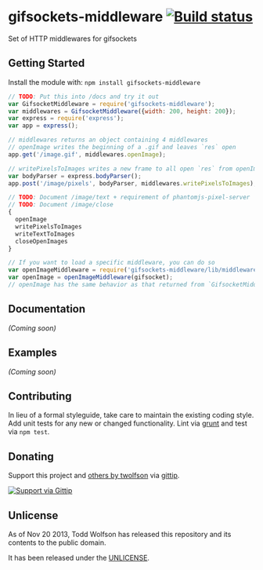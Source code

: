 # gifsockets-middleware [![Build status](https://travis-ci.org/twolfson/gifsockets-middleware.png?branch=master)](https://travis-ci.org/twolfson/gifsockets-middleware)

Set of HTTP middlewares for gifsockets

## Getting Started
Install the module with: `npm install gifsockets-middleware`

```javascript
// TODO: Put this into /docs and try it out
var GifsocketMiddleware = require('gifsockets-middleware');
var middlewares = GifsocketMiddleware({width: 200, height: 200});
var express = require('express');
var app = express();

// middlewares returns an object containing 4 middlewares
// openImage writes the beginning of a .gif and leaves `res` open
app.get('/image.gif', middlewares.openImage);

// writePixelsToImages writes a new frame to all open `res` from openImage
var bodyParser = express.bodyParser();
app.post('/image/pixels', bodyParser, middlewares.writePixelsToImages);

// TODO: Document /image/text + requirement of phantomjs-pixel-server
// TODO: Document /image/close
{
  openImage
  writePixelsToImages
  writeTextToImages
  closeOpenImages
}

// If you want to load a specific middleware, you can do so
var openImageMiddleware = require('gifsockets-middleware/lib/middlewares/open-image');
var openImage = openImageMiddleware(gifsocket);
// openImage has the same behavior as that returned from `GifsocketMiddleware`
```

## Documentation
_(Coming soon)_

## Examples
_(Coming soon)_

## Contributing
In lieu of a formal styleguide, take care to maintain the existing coding style. Add unit tests for any new or changed functionality. Lint via [grunt](https://github.com/gruntjs/grunt) and test via `npm test`.

## Donating
Support this project and [others by twolfson][gittip] via [gittip][].

[![Support via Gittip][gittip-badge]][gittip]

[gittip-badge]: https://rawgithub.com/twolfson/gittip-badge/master/dist/gittip.png
[gittip]: https://www.gittip.com/twolfson/

## Unlicense
As of Nov 20 2013, Todd Wolfson has released this repository and its contents to the public domain.

It has been released under the [UNLICENSE][].

[UNLICENSE]: UNLICENSE
